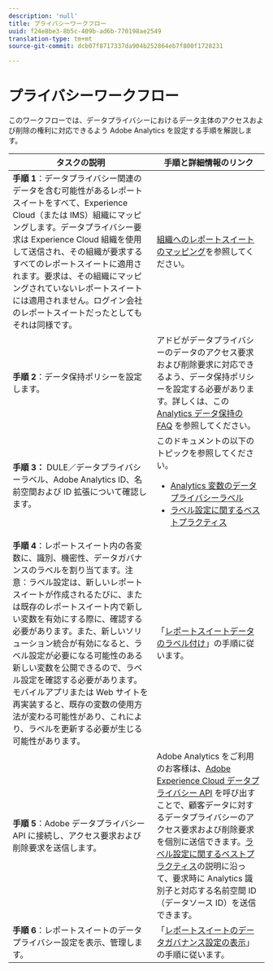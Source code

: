 ```yaml
---
description: 'null'
title: プライバシーワークフロー
uuid: f24e8be3-8b5c-409b-ad6b-770198ae2549
translation-type: tm+mt
source-git-commit: dcb07f8717337da904b252864eb7f800f1728231

---
```



# プライバシーワークフロー

このワークフローでは、データプライバシーにおけるデータ主体のアクセスおよび削除の権利に対応できるよう Adobe Analytics を設定する手順を解説します。

| タスクの説明 | 手順と詳細情報のリンク |
|--- |--- |
| **手順 1**：データプライバシー関連のデータを含む可能性があるレポートスイートをすべて、Experience Cloud（または IMS）組織にマッピングします。データプライバシー要求は Experience Cloud 組織を使用して送信され、その組織が要求するすべてのレポートスイートに適用されます。要求は、その組織にマッピングされていないレポートスイートには適用されません。ログイン会社のレポートスイートだったとしてもそれは同様です。 | [組織へのレポートスイートのマッピング](https://docs.adobe.com/content/help/ja-JP/core-services/interface/about-core-services/report-suite-mapping.html)を参照してください。 |
| **手順 2**：データ保持ポリシーを設定します。 | アドビがデータプライバシーのデータのアクセス要求および削除要求に対応できるよう、データ保持ポリシーを設定する必要があります。詳しくは、この[Analytics データ保持の FAQ](/help/technotes/data-retention.md) を参照してください。 |
| **手順 3：** DULE／データプライバシーラベル、Adobe Analytics ID、名前空間および ID 拡張について確認します。 | このドキュメントの以下のトピックを参照してください。<ul><li>[Analytics 変数のデータプライバシーラベル](/help/admin/c-data-governance/gdpr-labels.md)</li><li>[ラベル設定に関するベストプラクティス](/help/admin/c-data-governance/gdpr-analytics-ids.md)</li></ul> |
| **手順 4**：レポートスイート内の各変数に、識別、機密性、データガバナンスのラベルを割り当てます。注意：ラベル設定は、新しいレポートスイートが作成されるたびに、または既存のレポートスイート内で新しい変数を有効にする際に、確認する必要があります。また、新しいソリューション統合が有効になると、ラベル設定が必要になる可能性のある新しい変数を公開できるので、ラベル設定を確認する必要があります。モバイルアプリまたは Web サイトを再実装すると、既存の変数の使用方法が変わる可能性があり、これにより、ラベルを更新する必要が生じる可能性があります。 | 「[レポートスイートデータのラベル付け](/help/admin/c-data-governance/gdpr-setup-reportsuite.md)」の手順に従います。 |
| **手順 5**：Adobe データプライバシー API に接続し、アクセス要求および削除要求を送信します。 | Adobe Analytics をご利用のお客様は、[Adobe Experience Cloud データプライバシー API](https://www.adobe.io/apis/experienceplatform/gdpr.html) を呼び出すことで、顧客データに対するデータプライバシーのアクセス要求および削除要求を個別に送信できます。[ラベル設定に関するベストプラクティス](/help/admin/c-data-governance/gdpr-analytics-ids.md)の説明に沿って、要求時に Analytics 識別子と対応する名前空間 ID（データソース ID）を送信できます。 |
| **手順 6**：レポートスイートのデータプライバシー設定を表示、管理します。 | 「[レポートスイートのデータガバナンス設定の表示](/help/admin/c-data-governance/gdpr-view-settings.md)」の手順に従います。 |
